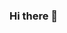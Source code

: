 ### Hi there 👋

<!--
**happyjosh-tech/happyjosh-tech** is a ✨ _special_ ✨ repository because its `README.md` (this file) appears on your GitHub profile.

Here are some ideas to get you started:

- 🔭 I’m currently working on a FinTech + Ecommerce application, Blog application, Police Report Application, Mypride app, MyHealth app
- 🌱 I’m currently learning React, Google cloud, Azure, Flutter
- 👯 I’m looking to collaborate on open source contribution and my fintech application
- 🤔 I’m looking for help with Remote or Full Fullstack/Backend developer Job.
- 💬 Ask me about Google Cloud, Azure, Python, Django and Javascript
- 📫 How to reach me: okwajoshltd@gmail.com, +2348165520656
- 😄 Pronouns: Jcoder
- ⚡ Fun fact: I code every minute
-->
